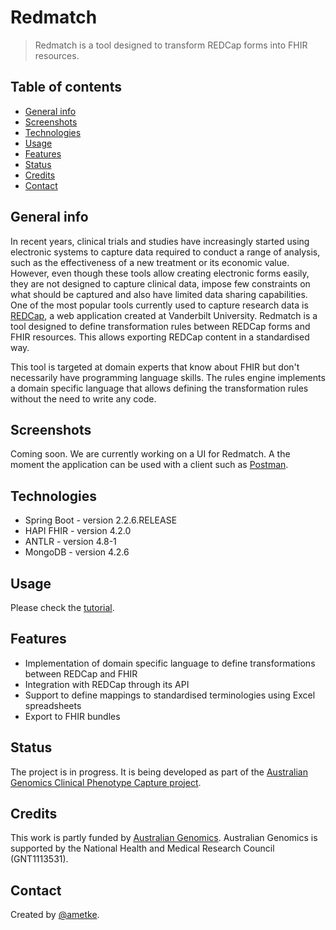 # Redmatch
> Redmatch is a tool designed to transform REDCap forms into FHIR resources.

## Table of contents
* [General info](#general-info)
* [Screenshots](#screenshots)
* [Technologies](#technologies)
* [Usage](#usage)
* [Features](#features)
* [Status](#status)
* [Credits](#credits)
* [Contact](#contact)

## General info
In recent years, clinical trials and studies have increasingly started using electronic systems to capture data required to conduct a range of analysis, such as the effectiveness of a new treatment or its economic value. However, even though these tools allow creating electronic forms easily, they are not designed to capture clinical data, impose few constraints on what should be captured and also have limited data sharing capabilities. One of the most popular tools currently used to capture research data is [REDCap](https://www.project-redcap.org/), a web application created at Vanderbilt University. Redmatch is a tool designed to define transformation rules between REDCap forms and FHIR resources. This allows exporting REDCap content in a standardised way.

This tool is targeted at domain experts that know about FHIR but don't necessarily have programming language skills. The rules engine implements a domain specific language that allows defining the transformation rules without the need to write any code.

## Screenshots
Coming soon. We are currently working on a UI for Redmatch. A the moment the application can be used with a client such as [Postman](https://www.postman.com/).

## Technologies
* Spring Boot - version 2.2.6.RELEASE
* HAPI FHIR - version 4.2.0
* ANTLR - version 4.8-1
* MongoDB - version 4.2.6

## Usage

Please check the [tutorial](docs/tutorial.md).

## Features

* Implementation of domain specific language to define transformations between REDCap and FHIR
* Integration with REDCap through its API
* Support to define mappings to standardised terminologies using Excel spreadsheets
* Export to FHIR bundles

## Status
The project is in progress. It is being developed as part of the [Australian Genomics Clinical Phenotype Capture project](https://www.australiangenomics.org.au/our-research/a-national-approach-to-data-federation-and-analysis/#1557446974559-f278d56d-7ef6).

## Credits
This work is partly funded by [Australian Genomics](https://www.australiangenomics.org.au/). Australian Genomics is supported by the National Health and Medical Research Council (GNT1113531).

## Contact
Created by [@ametke](https://github.com/ametke).
